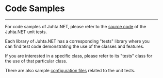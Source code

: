﻿# Code Samples

----------------------------

For code samples of Juhta.NET, please refer to the [source code](https://github.com/jlahteen/juhta.net/tree/release/v1.0.0/tests) of the Juhta.NET unit tests.

Each library of Juhta.NET has a corresponding "tests" library where you can find test code demonstrating the use of the classes and features.

If you are interested in a specific class, please refer to its "tests" class for the use of that particular class.

There are also sample [configuration files](https://github.com/jlahteen/juhta.net/tree/release/v1.0.0/tests/Config) related to the unit tests.
